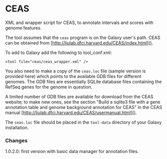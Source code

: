 CEAS
====

XML and wrapper script for CEAS, to annotate intervals and scores with genome
features.

The tool assumes that the `ceas` program is on the Galaxy user's path. CEAS can be
obtained from [http://liulab.dfci.harvard.edu/CEAS/index.html]().

To add to Galaxy add the following to tool_conf.xml:

    <tool file="ceas/ceas_wrapper.xml" />

You also need to make a copy of the `ceas.loc` file (sample version is provided
here) which points to the available GDB files for different genomes. The GDB files
are essentially SQLite database files containing the RefSeq genes for the genome
in question.

A limited number of GDB files are available for download from the CEAS website; to
make new ones, see the section "Build a sqlite3 file with a gene annotation table
and genome background annotation for CEAS" in the CEAS manual
[http://liulab.dfci.harvard.edu/CEAS/usermanual.html]().

The `ceas.loc` file should be placed in the `tool-data` directory of your Galaxy
installation.

### Changes ###

1.0.2.0: first version with basic data manager for annotation files.
